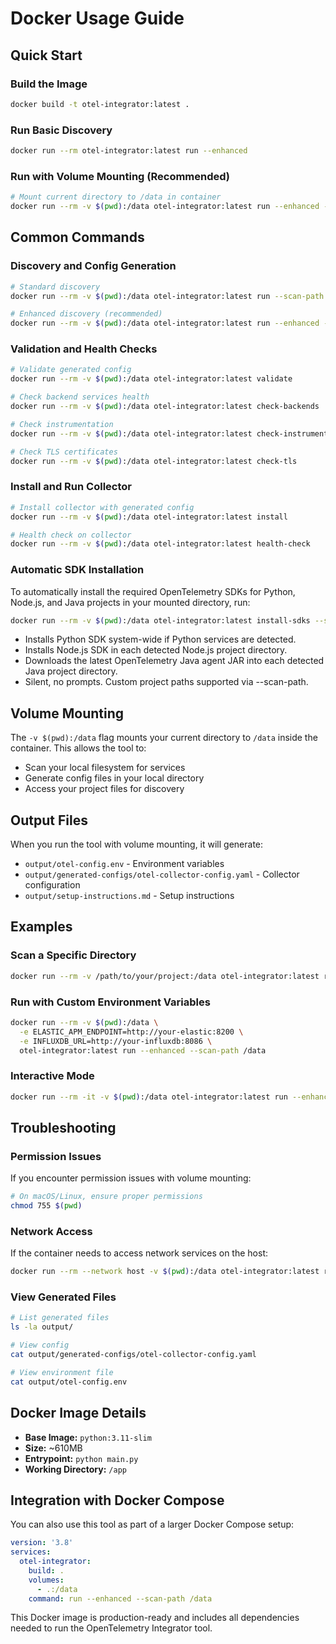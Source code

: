# Docker Usage Guide

## Quick Start

### Build the Image
```bash
docker build -t otel-integrator:latest .
```

### Run Basic Discovery
```bash
docker run --rm otel-integrator:latest run --enhanced
```

### Run with Volume Mounting (Recommended)
```bash
# Mount current directory to /data in container
docker run --rm -v $(pwd):/data otel-integrator:latest run --enhanced --scan-path /data
```

## Common Commands

### Discovery and Config Generation
```bash
# Standard discovery
docker run --rm -v $(pwd):/data otel-integrator:latest run --scan-path /data

# Enhanced discovery (recommended)
docker run --rm -v $(pwd):/data otel-integrator:latest run --enhanced --scan-path /data
```

### Validation and Health Checks
```bash
# Validate generated config
docker run --rm -v $(pwd):/data otel-integrator:latest validate

# Check backend services health
docker run --rm -v $(pwd):/data otel-integrator:latest check-backends

# Check instrumentation
docker run --rm -v $(pwd):/data otel-integrator:latest check-instrumentation

# Check TLS certificates
docker run --rm -v $(pwd):/data otel-integrator:latest check-tls
```

### Install and Run Collector
```bash
# Install collector with generated config
docker run --rm -v $(pwd):/data otel-integrator:latest install

# Health check on collector
docker run --rm -v $(pwd):/data otel-integrator:latest health-check
```

### Automatic SDK Installation

To automatically install the required OpenTelemetry SDKs for Python, Node.js, and Java projects in your mounted directory, run:

```bash
docker run --rm -v $(pwd):/data otel-integrator:latest install-sdks --scan-path /data
```
- Installs Python SDK system-wide if Python services are detected.
- Installs Node.js SDK in each detected Node.js project directory.
- Downloads the latest OpenTelemetry Java agent JAR into each detected Java project directory.
- Silent, no prompts. Custom project paths supported via --scan-path.

## Volume Mounting

The `-v $(pwd):/data` flag mounts your current directory to `/data` inside the container. This allows the tool to:

- Scan your local filesystem for services
- Generate config files in your local directory
- Access your project files for discovery

## Output Files

When you run the tool with volume mounting, it will generate:

- `output/otel-config.env` - Environment variables
- `output/generated-configs/otel-collector-config.yaml` - Collector configuration
- `output/setup-instructions.md` - Setup instructions

## Examples

### Scan a Specific Directory
```bash
docker run --rm -v /path/to/your/project:/data otel-integrator:latest run --enhanced --scan-path /data
```

### Run with Custom Environment Variables
```bash
docker run --rm -v $(pwd):/data \
  -e ELASTIC_APM_ENDPOINT=http://your-elastic:8200 \
  -e INFLUXDB_URL=http://your-influxdb:8086 \
  otel-integrator:latest run --enhanced --scan-path /data
```

### Interactive Mode
```bash
docker run --rm -it -v $(pwd):/data otel-integrator:latest run --enhanced --scan-path /data
```

## Troubleshooting

### Permission Issues
If you encounter permission issues with volume mounting:
```bash
# On macOS/Linux, ensure proper permissions
chmod 755 $(pwd)
```

### Network Access
If the container needs to access network services on the host:
```bash
docker run --rm --network host -v $(pwd):/data otel-integrator:latest run --enhanced --scan-path /data
```

### View Generated Files
```bash
# List generated files
ls -la output/

# View config
cat output/generated-configs/otel-collector-config.yaml

# View environment file
cat output/otel-config.env
```

## Docker Image Details

- **Base Image:** `python:3.11-slim`
- **Size:** ~610MB
- **Entrypoint:** `python main.py`
- **Working Directory:** `/app`

## Integration with Docker Compose

You can also use this tool as part of a larger Docker Compose setup:

```yaml
version: '3.8'
services:
  otel-integrator:
    build: .
    volumes:
      - .:/data
    command: run --enhanced --scan-path /data
```

This Docker image is production-ready and includes all dependencies needed to run the OpenTelemetry Integrator tool. 